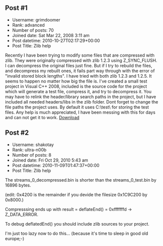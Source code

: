 ## Post #1
- Username: grimdoomer
- Rank: advanced
- Number of posts: 70
- Joined date: Sat Mar 22, 2008 3:11 am
- Post datetime: 2010-10-27T02:17:29+00:00
- Post Title: Zlib help

Recently I have been trying to modify some files that are compressed with zlib. They were originally compressed with zlib 1.2.3 using Z_SYNC_FLUSH. I can decompress the original files just fine. But if I try to rebuild the files, and decompress my rebuilt ones, it fails part way through with the error of "invalid stored block lengths". I have tried with both zlib 1.2.3 and 1.2.5. It seems to happen no matter how big the file is. I've created a small test project in Visual C++ 2008, included is the source code for the project which will generate a test file, compress it, and try to decompress it. You may have to relink the header/library search paths in the project, but I have included all needed headers/libs in the zlib folder. Dont forget to change the file paths the project uses. By default it uses C:\test\ for storing the test files. Any help is much appreciated, I have been messing with this for days and can not get it to work.
[Download](http://www.thefallen93.com/Files/FastCryptZlib.rar)
## Post #2
- Username: shakotay
- Rank: ultra-n00b
- Number of posts: 8
- Joined date: Fri Oct 29, 2010 5:43 am
- Post datetime: 2010-11-09T01:47:37+00:00
- Post Title: Zlib help

The streams_0_decompressed.bin is shorter than the streams_0_test.bin by 16896 bytes.

(edit: 0x4200 is the remainder if you devide the filesize 0x1C9C200 by 0x8000.)

Compresssing ends up with result = deflateEnd() = 0xfffffffd -> Z_DATA_ERROR.

To debug deflatedEnd() you should include zlib sources to your project. 

I'm just too lazy now to do this... (because it's time to sleep in good old europe;-)
